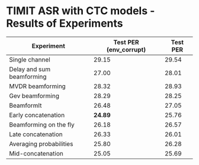# TIMIT ASR with CTC models - Results of Experiments

| Experiment                | Test PER (env_corrupt) | Test PER |
| ------------------------- | ---------------------- | -------- |
| Single channel            | 29.15                  | 29.54    |
| Delay and sum beamforming | 27.00                  | 28.01    |
| MVDR beamforming          | 28.32                  | 28.93    |
| Gev beamforming           | 28.29                  | 28.25    |
| BeamformIt                | 26.48                  | 27.05    |
| Early concatenation       | **24.89**              | 25.76    |
| Beamforming on the fly    | 26.18                  | 26.57    |
| Late concatenation        | 26.33                  | 26.01    |
| Averaging probabilities   | 25.80                  | 26.28    |
| Mid-concatenation         | 25.05                  | 25.69    |
